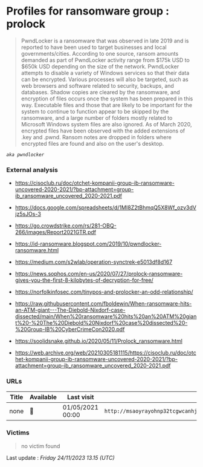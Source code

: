 # Profiles for ransomware group : **prolock**


> PwndLocker is a ransomware that was observed in late 2019 and is reported to have been used to target businesses and local governments/cities. According to one source, ransom amounts demanded as part of PwndLocker activity range from $175k USD to $650k USD depending on the size of the network. PwndLocker attempts to disable a variety of Windows services so that their data can be encrypted. Various processes will also be targeted, such as web browsers and software related to security, backups, and databases. Shadow copies are cleared by the ransomware, and encryption of files occurs once the system has been prepared in this way. Executable files and those that are likely to be important for the system to continue to function appear to be skipped by the ransomware, and a large number of folders mostly related to Microsoft Windows system files are also ignored. As of March 2020, encrypted files have been observed with the added extensions of .key and .pwnd. Ransom notes are dropped in folders where encrypted files are found and also on the user's desktop.

_`aka pwndlocker`_

### External analysis
- https://cisoclub.ru/doc/otchet-kompanii-group-ib-ransomware-uncovered-2020-2021/?bp-attachment=group-ib_ransomware_uncovered_2020-2021.pdf

- https://docs.google.com/spreadsheets/d/1MI8Z2tBhmqQ5X8Wf_ozv3dVjz5sJOs-3

- https://go.crowdstrike.com/rs/281-OBQ-266/images/Report2021GTR.pdf

- https://id-ransomware.blogspot.com/2019/10/pwndlocker-ransomware.html

- https://medium.com/s2wlab/operation-synctrek-e5013df8d167

- https://news.sophos.com/en-us/2020/07/27/prolock-ransomware-gives-you-the-first-8-kilobytes-of-decryption-for-free/

- https://norfolkinfosec.com/tinypos-and-prolocker-an-odd-relationship/

- https://raw.githubusercontent.com/fboldewin/When-ransomware-hits-an-ATM-giant---The-Diebold-Nixdorf-case-dissected/main/When%20ransomware%20hits%20an%20ATM%20giant%20-%20The%20Diebold%20Nixdorf%20case%20dissected%20-%20Group-IB%20CyberCrimeCon2020.pdf

- https://soolidsnake.github.io/2020/05/11/Prolock_ransomware.html

- https://web.archive.org/web/20210305181115/https://cisoclub.ru/doc/otchet-kompanii-group-ib-ransomware-uncovered-2020-2021/?bp-attachment=group-ib_ransomware_uncovered_2020-2021.pdf

### URLs
| Title | Available | Last visit | fqdn | Screenshot 
|---|---|---|---|---|
| none | 🔴 | 01/05/2021 00:00 | `http://msaoyrayohnp32tcgwcanhjouetb5k54aekgnwg7dcvtgtecpumrxpqd.onion` | ❌ | 

### Victims

> no victim found




Last update : _Friday 24/11/2023 13.15 (UTC)_

